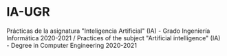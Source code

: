 # IA-UGR
Prácticas de la asignatura "Inteligencia Artificial" (IA) - Grado Ingeniería Informática 2020-2021 / Practices of the subject "Artificial intelligence" (IA) - Degree in Computer Engineering 2020-2021
